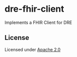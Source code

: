 # dre-fhir-client

Implements a FHIR Client for DRE

## License

Licensed under [Apache 2.0](./LICENSE)
